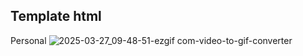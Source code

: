 ## Template html
Personal
![2025-03-27_09-48-51-ezgif com-video-to-gif-converter](https://github.com/user-attachments/assets/0c0d7fab-7cdb-438c-9f50-2fcd32a8a5e0)
